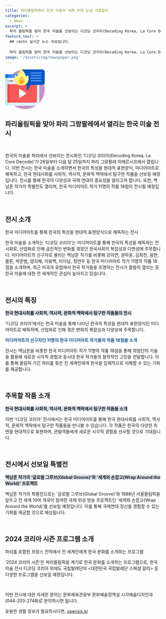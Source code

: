 ```yaml
---
title: 파리올림픽에서 한국 미술의 세계 무대 눈길 사로잡아
categories:
  - News
excerpt: >
  파리 올림픽을 맞아 한국 미술을 선보이는 디코딩 코리아(Decoding Korea, La Core Decode) 전시가 열린다. 한국 미디어아트 작가 11명의 작품 18점이 전시되고, 백남준 특별전도 열릴 예정이다. 이를 통해 한국의 사회적, 역사적, 문화적 특성을 현대적 미디어아트로 해석하며, 최신 기술을 활용한 작품들은 새로운 시각적 경험을 제공한다. 또한, 국제연대와 문화융합을 실험하는 작품들도 포함되어 있어 파리를 찾는 이들에게 한국을 다양한 차원에서 경험할 수 있는 계기를 제공할 것으로 기대된다.
feature_text: >
  ## rentn 실시간 뉴스 속보입니다.

  파리 올림픽을 맞아 한국 미술을 선보이는 디코딩 코리아(Decoding Korea, La Core Decode) 전시가 열린다. 한국 미디어아트 작가 11명의 작품 18점이 전시되고, 백남준 특별전도 열릴 예정이다. 이를 통해 한국의 사회적, 역사적, 문화적 특성을 현대적 미디어아트로 해석하며, 최신 기술을 활용한 작품들은 새로운 시각적 경험을 제공한다. 또한, 국제연대와 문화융합을 실험하는 작품들도 포함되어 있어 파리를 찾는 이들에게 한국을 다양한 차원에서 경험할 수 있는 계기를 제공할 것으로 기대된다.
image: '/assets/img/newspaper.png'
---
```


<p><img src="/assets/img/news.png" alt="rentncar 속보" /></p>

<h2 data-ke-size="size26">파리올림픽을 맞아 파리 그랑팔레에서 열리는 한국 미술 전시</h2>

<p data-ke-size="size16">&nbsp;</p>

<p>한국의 미술을 파리에서 선보이는 전시회인 ‘디코딩 코리아(Decoding Korea, La Core Decode)’가 26일부터 다음 달 25일까지 파리 그랑팔레 이메르시프에서 열립니다. 이번 전시는 한국 미술을 소개하면서 한국의 특성을 현대적 표현양식, 미디어아트로 해독하고, 한국 현대사회를 사회적, 역사적, 문화적 맥락에서 탐구한 작품을 선보일 예정입니다. 전시를 통해 한국의 다양성과 국제 연대의 중요성을 알리고자 합니다. 또한, 백남준 작가의 특별전도 열리며, 한국 미디어아트 작가 11명의 작품 18점이 전시될 예정입니다.</p>

<p data-ke-size="size16">&nbsp;</p>

<h2 data-ke-size="size26">전시 소개</h2>

<p data-ke-size="size16">한국 미디어아트를 통해 한국의 특성을 현대적 표현양식으로 해독하는 전시</p>

<p>한국 미술을 소개하는 ‘디코딩 코리아’는 미디어아트를 통해 한국의 특성을 해독하는 전시회로, 산업화로 인해 급진적인 변화를 겪었던 한국사회의 복잡성과 다면성에 주목합니다. 미디어아트의 선구자로 불리는 백남준 작가를 비롯해 강이연, 권하윤, 김희천, 람한, 룸톤, 박준범, 염지혜, 이용백, 이이남, 정연두 등 한국 미디어아트 작가 11명의 작품 18점을 소개하며, 최근 미국과 유럽에서 한국 작가들을 조명하는 전시가 활발히 열리는 등 한국 미술에 대한 전 세계적인 관심이 높아지고 있습니다.</p>

<p data-ke-size="size16">&nbsp;</p>

<h2 data-ke-size="size26">전시의 특징</h2>

<p data-ke-size="size16"><b><span style="background-color: #21538527;">한국 현대사회를 사회적, 역사적, 문화적 맥락에서 탐구한 작품들의 전시</span></b></p>

<p>‘디코딩 코리아’에서는 한국 미술을 통해 나타난 한국의 특성을 현대적 표현양식인 미디어아트로 해독하며, 산업화로 인해 겪은 변화의 복잡성과 다양성에 주목합니다.</p>

<p data-ke-size="size16"><b><span style="color: #1a5490;">미디어아트의 선구자인 11명의 한국 미디어아트 작가들의 작품 18점을 소개</span></b></p>

<p>전시는 백남준을 비롯한 한국 미디어아트 작가 11명의 작품 18점을 통해 최첨단의 기술을 활용해 새로운 시각적 경험과 동시대 한국 작가들의 철학적인 고민을 전달합니다. 이를 통해 올림픽 기간 파리를 찾은 전 세계인에게 한국을 입체적으로 이해할 수 있는 기회를 제공합니다.</p>

<p data-ke-size="size16">&nbsp;</p>

<h2 data-ke-size="size26">주목할 작품 소개</h2>

<p data-ke-size="size16"><b><span style="background-color: #21538527;">한국 현대사회를 사회적, 역사적, 문화적 맥락에서 탐구한 작품들 소개</span></b></p>

<p>이번 ‘디코딩 코리아’ 전시에서는 한국 미디어아트를 통해 한국 현대사회를 사회적, 역사적, 문화적 맥락에서 탐구한 작품들을 만나볼 수 있습니다. 각 작품은 한국의 다양한 측면을 현대적으로 표현하며, 관람객들에게 새로운 시각적 경험을 선사할 것으로 기대됩니다.</p>

<p data-ke-size="size16">&nbsp;</p>

<h2 data-ke-size="size26">전시에서 선보일 특별전</h2>

<p data-ke-size="size16"><b><span style="background-color: #21538527;">백남준 작가의 ‘글로벌 그루브(Global Groove)’와 ‘세계와 손잡고(Wrap Around the World)’ 프로젝트</span></b></p>

<p>백남준 작가의 특별전으로는 ‘글로벌 그루브(Global Groove)’와 1988년 서울올림픽을 앞두고 전 세계 10여 개국이 참여한 국제 위성 방송 프로젝트인 ‘세계와 손잡고(Wrap Around the World)’를 선보일 예정입니다. 이를 통해 국제연대 정신을 경험할 수 있는 기회를 제공할 것으로 예상됩니다.</p>

<p data-ke-size="size16">&nbsp;</p>

<h2 data-ke-size="size26">2024 코리아 시즌 프로그램 소개</h2>

<p data-ke-size="size16">파리를 포함한 프랑스 전역에서 전 세계인에게 한국 문화를 소개하는 프로그램</p>

<p>‘2024 코리아 시즌’은 파리올림픽을 계기로 한국 문화를 소개하는 프로그램으로, 한국미술 전시 디코딩 코리아 외에도 국립발레단의 &lt;대한민국 국립발레단 스페셜 갈라&gt; 등 다양한 프로그램을 선보일 예정입니다.</p>

<p data-ke-size="size16">&nbsp;</p>

<p>이번 전시에 대한 자세한 문의는 문화체육관광부 문화예술정책실 시각예술디자인과(044-203-2748)로 문의하시면 됩니다.</p>
유용한 생활 정보가 필요하시다면, <a href="https://opensis.kr" rel="dofollow">opensis.kr</a>


